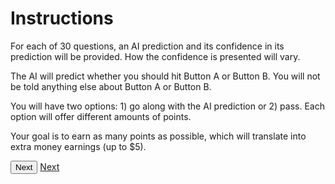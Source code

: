 # Instructions

For each of 30 questions, an AI prediction and its confidence in its prediction will be provided. How the confidence is presented will vary.

The AI will predict whether you should hit Button A or Button B. You will not be told anything else about Button A or Button B. 

You will have two options: 1) go along with the AI prediction or 2) pass. Each option will offer different amounts of points.

Your goal is to earn as many points as possible, which will translate into extra money earnings (up to $5).


<button name="next" onclick="https://marissaradensky.github.io/buttons/tutorial.html">Next</button>
[Next](https://marissaradensky.github.io/buttons/tutorial.html)
